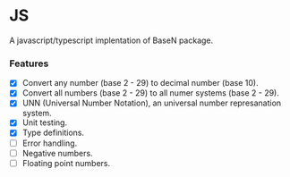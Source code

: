 # JS

A javascript/typescript implentation of BaseN package.

### Features

- [x] Convert any number (base 2 - 29) to decimal number (base 10).
- [x] Convert all numbers (base 2 - 29) to all numer systems (base 2 - 29).
- [x] UNN (Universal Number Notation), an universal number represanation system.
- [x] Unit testing.
- [x] Type definitions.
- [ ] Error handling.
- [ ] Negative numbers.
- [ ] Floating point numbers.

